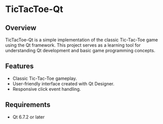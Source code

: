 # TicTacToe-Qt

## Overview
TicTacToe-Qt is a simple implementation of the classic Tic-Tac-Toe game using the Qt framework. This project serves as a learning tool for understanding Qt development and basic game programming concepts.

## Features
* Classic Tic-Tac-Toe gameplay.
* User-friendly interface created with Qt Designer.
* Responsive click event handling.

## Requirements
* Qt 6.7.2 or later
